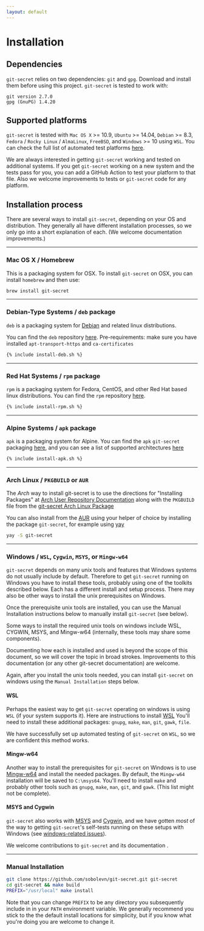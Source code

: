 ```yaml
---
layout: default
---
```


# Installation

## Dependencies

`git-secret` relies on two dependencies: `git` and `gpg`. Download and install them before using this project. `git-secret` is tested to work with:

```
git version 2.7.0
gpg (GnuPG) 1.4.20
```

## Supported platforms

`git-secret` is tested with `Mac OS X` >= 10.9, `Ubuntu` >= 14.04, `Debian` >= 8.3, 
`Fedora` / `Rocky Linux` / `AlmaLinux`, `FreeBSD`, and `Windows` >= 10 using `WSL`.
You can check the full list of automated test platforms
[here](https://github.com/sobolevn/git-secret/blob/master/.github/workflows/test.yml).

We are always interested in getting `git-secret` working and tested on additional systems.
If you get `git-secret` working on a new system and the tests pass for you, 
you can add a GitHub Action to test your platform to that file. 
Also we welcome improvements to tests or `git-secret` code for any platform.

## Installation process

There are several ways to install `git-secret`, depending on your OS and distribution.
They generally all have different installation processes, so we only go into 
a short explanation of each. 
(We welcome documentation improvements.)

---

### Mac OS X / Homebrew

This is a packaging system for OSX. To install `git-secret` on OSX, you can install
`homebrew` and then use:

```bash
brew install git-secret
````

---

### Debian-Type Systems / `deb` package

`deb` is a packaging system for [Debian](https://www.debian.org/) and related linux
distributions.

You can find the `deb` repository [here](https://gitsecret.jfrog.io/artifactory/git-secret-deb/).
Pre-requirements: make sure you have installed `apt-transport-https` and `ca-certificates`

```bash
{% include install-deb.sh %}
```

---

### Red Hat Systems / `rpm` package

`rpm` is a packaging system for Fedora, CentOS, and other Red Hat based linux distributions.
You can find the `rpm` repository [here](https://gitsecret.jfrog.io/artifactory/git-secret-rpm/).

```bash
{% include install-rpm.sh %}
```

---

### Alpine Systems / `apk` package

`apk` is a packaging system for Alpine.
You can find the `apk` `git-secret` packaging 
[here](https://gitsecret.jfrog.io/artifactory/git-secret-apk/),
and you can see a list of supported architectures 
[here](https://github.com/sobolevn/git-secret/blob/master/utils/apk/meta.sh)

```bash
{% include install-apk.sh %}
```

---

### Arch Linux / `PKGBUILD` or `AUR`

The _Arch_ way to install git-secret is to use the directions for
"Installing Packages" at [Arch User Repository Documentation](https://wiki.archlinux.org/index.php/Arch_User_Repository#Installing_packages)
along with the `PKGBUILD` file from the [git-secret Arch Linux Package](https://aur.archlinux.org/packages/git-secret/)

You can also install from the [AUR](https://aur.archlinux.org/) using your helper of choice by
installing the package `git-secret`, for example using [yay](https://github.com/Jguer/yay)

```bash
yay -S git-secret
```

---

### Windows / `WSL`, `Cygwin`, `MSYS`, or `Mingw-w64`

`git-secret` depends on many unix tools and features that Windows systems do not usually
include by default.  Therefore to get `git-secret` running on Windows you have to 
install these tools, probably using one of the toolkits described below. 
Each has a different install and setup process. There may also be other 
ways to install the unix prerequisites on Windows.

Once the prerequisite unix tools are installed,
you can use the Manual Installation instructions below to 
manually install `git-secret` (see below).  

Some ways to install the required unix tools on windows include
WSL, CYGWIN, MSYS, and Mingw-w64 
(internally, these tools may share some components).

Documenting how each is installed and used is beyond the scope of this document, 
so we will cover the topic in broad strokes. Improvements to this documentation
(or any other git-secret documentation) are welcome. 

Again, after you install the unix tools needed, you can install 
`git-secret` on windows using the `Manual Installation` steps below.

#### WSL

Perhaps the easiest way to get `git-secret` operating on windows is using `WSL`
(if your system supports it). 
Here are instructions to install [WSL](https://docs.microsoft.com/en-us/windows/wsl/install)
You'll need to install these additional packages: `gnupg`, `make`, `man`, `git`, `gawk`, `file`.

We have successfully set up automated testing of `git-secret` on `WSL`, 
so we are confident this method works.

#### Mingw-w64

Another way to install the prerequisites for `git-secret` on Windows is to use 
[Mingw-w64](https://www.mingw-w64.org/) and install the needed packages.
By default, the `Mingw-w64` installation will be saved to `C:\msys64`. You'll need to 
install `make` and probably other tools such as `gnupg`, `make`, `man`, `git`, and `gawk`. 
(This list might not be complete). 

#### MSYS and Cygwin

`git-secret` also works with [MSYS](https://www.msys2.org/)
and [Cygwin](https://www.cygwin.com/), and we have gotten _most_ of the way to getting
`git-secret`'s self-tests running on these setups with Windows (see 
[windows-related issues](https://github.com/sobolevn/git-secret/issues?q=is%3Aissue+is%3Aopen+windows)).

We welcome contributions to `git-secret` and its documentation .

---

### Manual Installation

```bash
git clone https://github.com/sobolevn/git-secret.git git-secret
cd git-secret && make build
PREFIX="/usr/local" make install
```

Note that you can change `PREFIX` to be any directory you subsequently include in in your `PATH`
environment variable. We generally recommend you stick to the the default 
install locations for simplicity, but if you know what you're doing you are welcome to change it.

